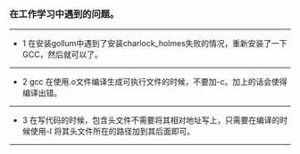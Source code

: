 ### 在工作学习中遇到的问题。


***


* 1 在安装gollum中遇到了安装charlock_holmes失败的情况，重新安装了一下GCC，然后就可以了。


***

* 2 gcc 在使用.o文件编译生成可执行文件的时候，不要加-c。加上的话会使得编译出错。

***

* 3 在写代码的时候，包含头文件不需要将其相对地址写上，只需要在编译的时候使用-I 将其头文件所在的路径加到其后面即可。

***